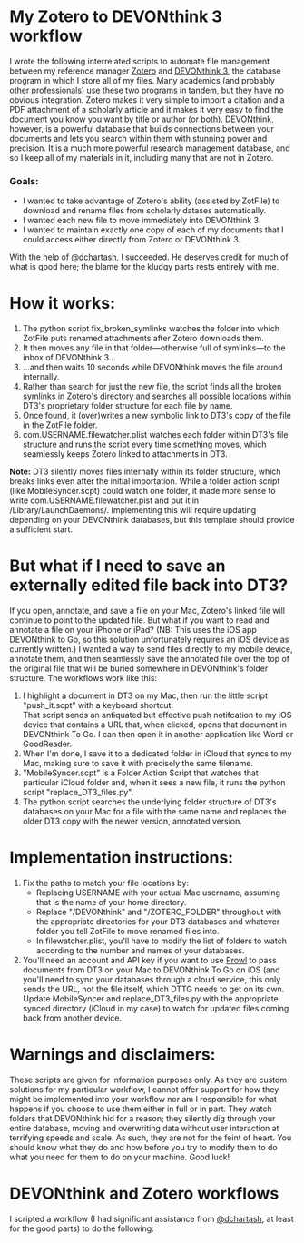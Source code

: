 <h1>My Zotero to DEVONthink 3 workflow</h1>
<p>I wrote the following interrelated scripts to automate file management between my reference manager <a href="https://www.zotero.org" target="_blank">Zotero</a> and <a href="https://www.devontechnologies.com" target="_blank">DEVONthink 3</a>, the database program in which I store all of my files. Many academics (and probably other professionals) use these two programs in tandem, but they have no obvious integration. Zotero makes it very simple to import a citation and a PDF attachment of a scholarly article and it makes it very easy to find the document you know you want by title or author (or both). DEVONthink, however, is a powerful database that builds connections between your documents and lets you search within them with stunning power and precision. It is a much more powerful research management database, and so I keep all of my materials in it, including many that are not in Zotero.</p><p><h3>Goals:</h3></p><ul><li>I wanted to take advantage of Zotero's ability (assisted by ZotFile) to download and rename files from scholarly datases automatically.<li>I wanted each new file to move immediately into DEVONthink 3.<li>I wanted to maintain exactly one copy of each of my documents that I could access either directly from Zotero or DEVONthink 3.</li></ul><p>With the help of <a href="https://github.com/dchartash">@dchartash</a>, I succeeded. He deserves credit for much of what is good here; the blame for the kludgy parts rests entirely with me.</p>
<H1>How it works:</H1><ol><li>The python script fix_broken_symlinks watches the folder into which ZotFile puts renamed attachments after Zotero downloads them.</li><li>It then moves any file in that folder&mdash;otherwise full of symlinks&mdash;to the inbox of DEVONthink 3...</li><li>...and then waits 10 seconds while DEVONthink moves the file around internally.</li><li>Rather than search for just the new file, the script finds all the broken symlinks in Zotero's directory and searches all possible locations within DT3's proprietary folder structure for each file by name.</li><li>Once found, it (over)writes a new symbolic link to DT3's copy of the file in the ZotFile folder.</li><li>com.USERNAME.filewatcher.plist watches each folder within DT3's file structure and runs the script every time something moves, which seamlessly keeps Zotero linked to attachments in DT3.</li></ol><p><B>Note:</b> DT3 silently moves files internally within its folder structure, which breaks links even after the initial importation. While a folder action script (like MobileSyncer.scpt) could watch one folder, it made more sense to write com.USERNAME.filewatcher.pist and put it in /Library/LaunchDaemons/. Implementing this will require updating depending on your DEVONthink databases, but this template should provide a sufficient start.</p><H1>But what if I need to save an externally edited file back into DT3?</H1><p>If you open, annotate, and save a file on your Mac, Zotero's linked file will continue to point to the updated file. But what if you want to read and annotate a file on your iPhone or iPad? (NB: This uses the iOS app DEVONthink to Go, so this solution unfortunately requires an iOS device as currently written.) I wanted a way to send files directly to my mobile device, annotate them, and then seamlessly save the annotated file over the top of the original file that will be buried somewhere in DEVONthink's folder structure. The workflows work like this:<ol><li>I highlight a document in DT3 on my Mac, then run the little script "push_it.scpt" with a keyboard shortcut.</li>That script sends an antiquated but effective push notifcation to my iOS device that contains a URL that, when clicked, opens that document in DEVONthink To Go. I can then open it in another application like Word or GoodReader.</li><li>When I'm done, I save it to a dedicated folder in iCloud that syncs to my Mac, making sure to save it with precisely the same filename.</li><li>"MobileSyncer.scpt" is a Folder Action Script that watches that particular iCloud folder and, when it sees a new file, it runs the python script "replace_DT3_files.py".</li><li>The python script searches the underlying folder structure of DT3's databases on your Mac for a file with the same name and replaces the older DT3 copy with the newer version, annotated version.</li></ol></p><h1>Implementation instructions:</h1><ol><li>Fix the paths to match your file locations by:<ul><li>Replacing USERNAME with your actual Mac username, assuming that is the name of your home directory.</li><li>Replace "/DEVONthink" and "/ZOTERO_FOLDER" throughout with the appropriate directories for your DT3 databases and whatever folder you tell ZotFile to move renamed files into.</li><li>In filewatcher.plist, you'll have to modify the list of folders to watch according to the number and names of your databases.</ul><li>You'll need an account and API key if you want to use <a href="https://www.prowlapp.com" target="_blank">Prowl</a> to pass documents from DT3 on your Mac to DEVONthink To Go on iOS (and you'll need to sync your databases through a cloud service, this only sends the URL, not the file itself, which DTTG needs to get on its own.</li>Update MobileSyncer and replace_DT3_files.py with the appropriate synced directory (iCloud in my case) to watch for updated files coming back from another device.</li></ol><H1>Warnings and disclaimers:</H1><p>These scripts are given for information purposes only. As they are custom solutions for my particular workflow, I cannot offer support for how they might be implemented into your workflow nor am I responsible for what happens if you choose to use them either in full or in part. They watch folders that DEVONthink hid for a reason; they silently dig through your entire database, moving and overwriting data without user interaction at terrifying speeds and scale. As such, they are not for the feint of heart. You should know what they do and how before you try to modify them to do what you need for them to do on your machine. Good luck!</p>
<h1>DEVONthink and Zotero workflows</h1><p>I scripted a workflow (I had significant assistance from <a href="https://github.com/dchartash" target="_blank">@dchartash</a>, at least for the good parts) to do the following:
